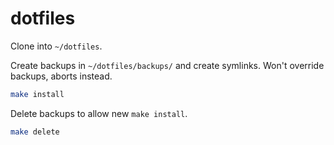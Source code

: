 # dotfiles

Clone into `~/dotfiles`.

Create backups in `~/dotfiles/backups/` and create symlinks. Won't override backups, aborts instead.
```sh
make install
```

Delete backups to allow new `make install`.
```sh
make delete
```
